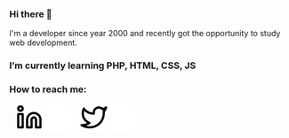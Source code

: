 ### Hi there 👋

I'm a developer since year 2000 and recently got the opportunity to study web development.


### I’m currently learning PHP, HTML, CSS, JS

### How to reach me:

&nbsp;&nbsp;
[![img_contact](./img/linkedin-light.svg)](https://www.linkedin.com/in/sebastien-lacour/#gh-light-mode-only)
[![img_contact](./img/linkedin-dark.svg)](https://www.linkedin.com/in/sebastien-lacour/#gh-dark-mode-only)
&nbsp;&nbsp;
[![img_contact](./img/twitter-light.svg)](https://twitter.com/Hornakkan#gh-light-mode-only)
[![img_contact](./img/twitter-dark.svg)](https://twitter.com/Hornakkan#gh-dark-mode-only)

<!--
**Hornakkan/Hornakkan** is a ✨ _special_ ✨ repository because its `README.md` (this file) appears on your GitHub profile.

Here are some ideas to get you started:

- 🔭 I’m currently working on ...
- 🌱 I’m currently learning ...
- 👯 I’m looking to collaborate on ...
- 🤔 I’m looking for help with ...
- 💬 Ask me about ...
- 📫 How to reach me: ...
- 😄 Pronouns: ...
- ⚡ Fun fact: ...
-->
